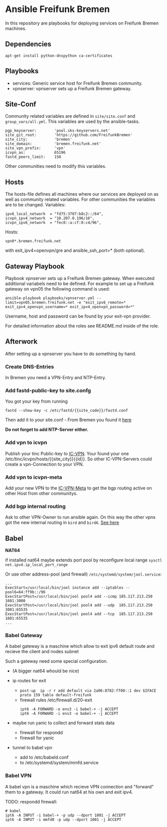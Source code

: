 Ansible Freifunk Bremen
=======================

In this repository are playbooks for deploying services on Freifunk Bremen machines.

## Dependencies

    apt-get install python-dnspython ca-certificates

## Playbooks

  * services: Generic service host for Freifunk Bremen community.
  * vpnserver: vpnserver sets up a Freifunk Bremen gateway.

## Site-Conf

Community related variables are defined in `site/site.conf` and `group_vars/all.yml`.
This variables are used by the ansible-tasks.

    pgp_keyserver:        'pool.sks-keyservers.net'
    site_git_root:        'https://github.com/FreifunkBremen'
    site_city:            'bremen'
    site_domain:          'bremen.freifunk.net'
    site_vpn_prefix:      'vpn'
    icvpn_as:             65196
    fastd_peers_limit:    150

Other communities need to modify this variables.

## Hosts

The hosts-file defines all machines where our services are deployed on as well as community related variables. For other communities the variables are to be changed.
Variables:

    ipv6_local_network  = "fd75:3707:b8c2::/64",
    icvpn_ipv4_network  = "10.207.0.196/16",
    icvpn_ipv6_network  = "fec0::a:cf:0:c4/96",

Hosts:

    vpn0*.bremen.freifunk.net

with exit_ipv4=openvpn/gre and ansible_ssh_port=* (both optional).

## Gateway Playbook

Playbook vpnserver sets up a Freifunk Bremen gateway. When executed additional variabels need to be defined. For example to set up a Freifunk gateway on vpn05 the following command is used:

    ansible-playbook playbooks/vpnserver.yml --limit=vpn05.bremen.freifunk.net -e "exit_ipv6_remote=* exit_ipv4_openvpn_username=* exit_ipv4_openvpn_password=*"

Username, host and password can be found by your exit-vpn provider.

For detailed information about the roles see README.md inside of the role.


## Afterwork
After setting up a vpnserver you have to do something by hand.

### Create DNS-Entries
In Bremen you need a VPN-Entry and NTP-Entry.

### Add fastd-public-key to site.confg
You got your key from running
```
fastd --show-key -c /etc/fastd/{{site_code}}/fastd.conf
```
Then add it to your site.conf - From Bremen you found it [here](https://github.com/FreifunkBremen/gluon-site-ffhb/blob/master/site.conf)

**Do not forget to add NTP-Server either.**

### Add vpn to icvpn
Publish your tinc Public-key to [IC-VPN](https://github.com/freifunk/icvpn).
Your found your one /etc/tinc/icvpn/hosts/{{site_city}}{{id}}.
So other IC-VPN-Servers could create a vpn-Connection to your VPN.


### Add vpn to icvpn-meta
Add your new VPN to the [IC-VPN-Meta](https://github.com/freifunk/icvpn-meta) to get the bgp routing active on other Host from other communitys.

### Add bgp internal routing
Ask to other VPN-Owner to run ansible again.
On this way the other vpns got the new internal routing in ```bird``` and ```bird6```.
[See here](https://github.com/FreifunkBremen/ansible/tree/master/roles/router-bird/templates)


## Babel

**NAT64**

if installed nat64 maybe extends port pool by reconfigure local range `sysctl net.ipv4.ip_local_port_range`

Or use other address-pool (and firewall)  `/etc/systemd/system/jool.service`:
```
...
ExecStart=/usr/local/bin/jool instance add --iptables --pool6=64:ff9b::/96
ExecStartPost=/usr/local/bin/jool pool4 add --icmp 185.117.213.250 1601:3000
ExecStartPost=/usr/local/bin/jool pool4 add --udp  185.117.213.250 3001:65535
ExecStartPost=/usr/local/bin/jool pool4 add --tcp  185.117.213.250 1601:65535
...
```


### Babel Gateway
A babel gateway is a maschine which allow to exit ipv6 default route and recieve the client and nodes subnet

Such a gateway need some special configuration.
- (A bigger nat64 whould be nice)
- ip routes for exit
	- `post-up  ip -r r add default via 2a06:8782:ff00::1 dev $IFACE proto 159 table default-freifunk`
	- firewall rules /etc/firewall.d/20-exit 
		```
		ipt6 -A FORWARD -o ens3 -i babel-+ -j ACCEPT
		ipt6 -A FORWARD -i ens3 -o babel-+ -j ACCEPT
		```

- maybe run yanic to collect and forward stats data
	- firewall for respondd
	- firewall for yanic
- tunnel to babel vpn
	- add to /etc/babeld.conf
	- to /etc/systemd/system/mmfd.service

### Babel VPN
A babel vpn is a maschine which recieve VPN connection and "forward" them to a gateway.
It could run nat64 at his own and exit ipv4.

TODO: respondd firewall:
```
# babel
ipt6 -A INPUT -i babel-+ -p udp --dport 1001 -j ACCEPT
ipt6 -A INPUT -i mmfd0 -p udp --dport 1001 -j ACCEPT
```

